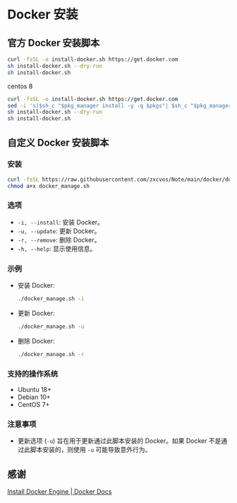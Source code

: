 # Docker 安装

## 官方 Docker 安装脚本

```bash
curl -fsSL -o install-docker.sh https://get.docker.com
sh install-docker.sh --dry-run
sh install-docker.sh
```

centos 8

```bash
curl -fsSL -o install-docker.sh https://get.docker.com
sed -i 's|$sh_c "$pkg_manager install -y -q $pkgs"| $sh_c "$pkg_manager install -y -q $pkgs --allowerasing"|' install-docker.sh
sh install-docker.sh --dry-run
sh install-docker.sh
```

## 自定义 Docker 安装脚本

### 安装

```bash
curl -fsSL https://raw.githubusercontent.com/zxcvos/Note/main/docker/docker_manage.sh -o docker_manage.sh
chmod a+x docker_manage.sh
```

### 选项

- `-i, --install`: 安装 Docker。
- `-u, --update`: 更新 Docker。
- `-r, --remove`: 删除 Docker。
- `-h, --help`: 显示使用信息。

### 示例

- 安装 Docker:

  ```bash
  ./docker_manage.sh -i
  ```

- 更新 Docker:

  ```bash
  ./docker_manage.sh -u
  ```

- 删除 Docker:

  ```bash
  ./docker_manage.sh -r
  ```

### 支持的操作系统

- Ubuntu 18+
- Debian 10+
- CentOS 7+

### 注意事项

- 更新选项 (`-u`) 旨在用于更新通过此脚本安装的 Docker。如果 Docker 不是通过此脚本安装的，则使用 `-u` 可能导致意外行为。

## 感谢

[Install Docker Engine | Docker Docs](https://docs.docker.com/engine/install/)
